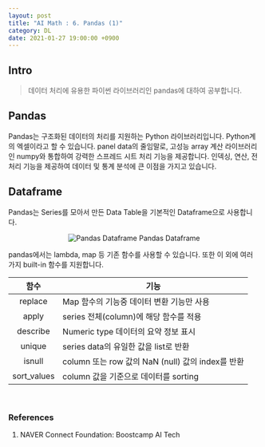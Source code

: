 ```yaml
---
layout: post
title: "AI Math : 6. Pandas (1)"
category: DL
date: 2021-01-27 19:00:00 +0900
---
```

## Intro
>데이터 처리에 유용한 파이썬 라이브러리인 pandas에 대하여 공부합니다.

## Pandas
Pandas는 구조화된 데이터의 처리를 지원하는 Python 라이브러리입니다. Python계의 엑셀이라고 할 수 있습니다. panel data의 줄임말로, 고성능 array 계산 라이브러리인 numpy와 통합하여 강력한 스프레드 시트 처리 기능을 제공합니다. 인덱싱, 연산, 전처리 기능을 제공하여 데이터 및 통계 분석에 큰 이점을 가지고 있습니다.

## Dataframe
Pandas는 Series를 모아서 만든 Data Table을 기본적인 Dataframe으로 사용합니다.

<p align="center">
  <img src="https://user-images.githubusercontent.com/77161691/108042897-c4389000-7083-11eb-8349-3326679ff858.png" alt="Pandas Dataframe"/>
  Pandas Dataframe
</p>

pandas에서는 lambda, map 등 기존 함수를 사용할 수 있습니다. 또한 이 외에 여러 가지 built-in 함수를 지원합니다.

|함수|기능|
|:---:|---|
|replace|Map 함수의 기능중 데이터 변환 기능만 사용|
|apply|series 전체(column)에 해당 함수를 적용|
|describe|Numeric type 데이터의 요약 정보 표시|
|unique|series data의 유일한 값을 list로 반환|
|isnull|column 또는 row 값의 NaN (null) 값의 index를 반환|
|sort_values|column 값을 기준으로 데이터를 sorting|

<br/>

### References
1. NAVER Connect Foundation: Boostcamp AI Tech
